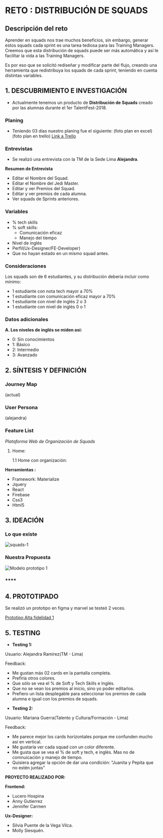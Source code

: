 # **RETO : DISTRIBUCIÓN DE SQUADS**

## **Descripción del reto**

Aprender en squads nos trae muchos beneficios, sin embargo, generar estos squads cada sprint es una tarea tediosa para las Training Managers. Creemos que esta distribución de squads puede ser más automática y así le facilitar la vida a las Training Managers. 

Es por eso que se solicitó rediseñar y modificar parte del flujo, creando una herramienta que redistribuya los squads de cada sprint, teniendo en cuenta distintas variables.

## **1. DESCUBRIMIENTO E INVESTIGACIÓN**
* Actualmente tenemos un producto de **Distribución de Squads** creado por las alumnas durante el 1er TalentFest-2018.

### **Planing**
* Teniendo 03 días  nuestro planing fue el siguiente:
(foto plan en excel)
(foto plan en trello)
[Link a Trello](https://trello.com/b/sTSWw4Hu/squads-laboratoria)

### **Entrevistas**
* Se realizó una entrevista con la TM de la Sede Lima **Alejandra**.

**Resumen de Entrevista**
- Editar el Nombre del Squad.
- Editar el Nombre del Jedi Master.
- Editar y ver Premios del Squad.
- Editar y ver premios de cada alumna.
- Ver squads de Sprints anteriores.

### **Variables**
  - % tech skills
  - % soft skills:
    - Comunicación eficaz
    - Manejo del tiempo
  - Nivel de inglés
  - Perfil(Ux-Designer/FE-Developer)
  - Que no hayan estado en un mismo squad antes.

### **Consideraciones**

Los squads son de 6 estudiantes, y su distribución debería incluir como mínimo:

  - 1 estudiante con nota tech mayor a 70%
  - 1 estudiante con comunicación eficaz mayor a 70%
  - 1 estudiante con nivel de inglés 2  o 3
  - 1 estudiante con nivel de inglés 0 o 1

### **Datos adicionales**

**A. Los niveles de inglés se miden así:**
  - 0: Sin conocimientos
  - 1: Básico
  - 2: Intermedio
  - 3: Avanzado

<!-- 
### **Conclusiones**
* Según lo que tenemos del *producto anterior*, más la *entrevista* realizada, más las *indicaciones* que debe tener el producto actual se ideó una **Plataforma de Distribución de Squads** teniendo en cuenta lo siguiente: -->



## **2. SÍNTESIS Y DEFINICIÓN**

### **Journey Map**
(actual)

### **User Persona**
(alejandra)

### **Feature List**

*Plataforma Web de Organización de Squads*
1. Home:

    1.1 Home con organización:


**Herramientas :**  
- Framework: Materialize
- Jquery
- React
- Firebase
- Css3
- Html5

## **3. IDEACIÓN**
### **Lo que existe**
![squads-1](https://user-images.githubusercontent.com/32301249/37995647-cf26942a-31da-11e8-9d75-590a425cef6b.png)

### **Nuestra Propuesta**
![Modelo prototipo 1](https://user-images.githubusercontent.com/32301249/37998411-21a1e98a-31e4-11e8-876b-de99d2ceff76.png)

### ****

## **4. PROTOTIPADO**
Se realizó un prototipo en figma y marvel se testeó 2 veces.

[Prototipo Alta fidelidad 1](https://marvelapp.com/3bc6eae)


## **5. TESTING**

* **Testing 1:**

Usuario: Alejandra Ramírez(TM - Lima)

Feedback:
  - Me gustan más 02 cards en la pantalla completa.
  - Prefiría otros colores.
  - Que sólo se vea el % de Soft y Tech Skills e Inglés.
  - Que no se vean los premios al inicio, sino yo poder editarlos.
  - Prefiero un lista desplegable para seleccionar los premios de cada alumna e igual con los premios de squads.

* **Testing 2:** 

Usuario: Mariana Guerra(Talento y Cultura/Formación - Lima)

Feedback:
  - Me parece mejor los cards horizontales porque me confunden mucho así en vertical.
  - Me gustaría ver cada squad con un color diferente.
  - Me gusta que se vea el % de soft y tech, e inglés. Mas no de comnuicación y manejo de tiempo.
  - Quisiera agregar la opción de dar una condición: "Juanita y Pepita que no estén juntas"




**PROYECTO REALIZADO POR:**

**Frontend:**
  - Lucero Hospina
  - Anny Gutierrez
  - Jennifer Carmen

**Ux-Designer:**
  - Silvia Puente de la Vega Vilca.
  - Molly Siesquén.
